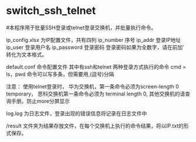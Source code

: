 # switch_ssh_telnet
#本程序用于批量SSH登录或telnet登录交换机，并批量执行命令。

ip_config.xlsx 为IP配置文件，共有四列
	ip_number    序号
	ip_addr      登录IP地址
	ip_user      登录用户名
	ip_password  登录密码    登录密码如果为全数字，请在前加’ 转化为文本格式。
	
default.conf   命令配置文件 其中有ssh和telnet 两种登录方式执行的命令
     cmd = ls，pwd     命令可以写多条，但需要用,(逗号)分隔

注意：
	使用telnet登录时，
	华为交换机，第一条命令必须为screen-length 0 temporary，
	思科交换机第一条命令必须为 terminal length 0,
	其他交换机的请查询手册。防止more分屏显示
	
log.log 为日志文件，登录出现的错误信息将记录在日志文件中


/result 文件夹为结果存放文件，在每个交换机上执行的命令结果，将以IP.txt的形式保存。
